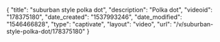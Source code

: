 {
    "title": "suburban style polka dot",
    "description": "Polka dot",
    "videoid": "178375180",
    "date_created": "1537993246",
    "date_modified": "1546466828",
    "type": "captivate",
    "layout": "video",
    "url": "\/v\/suburban-style-polka-dot\/178375180"
}